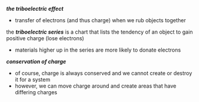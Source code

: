 ***the triboelectric effect***
- transfer of electrons (and thus charge) when we rub objects together
	
the ***triboelectric series*** is a chart that lists the tendency of an object to gain positive charge (lose electrons)
- materials higher up in the series are more likely to donate electrons

***conservation of charge***
- of course, charge is always conserved and we cannot create or destroy it for a system
- however, we can move charge around and create areas that have differing charges